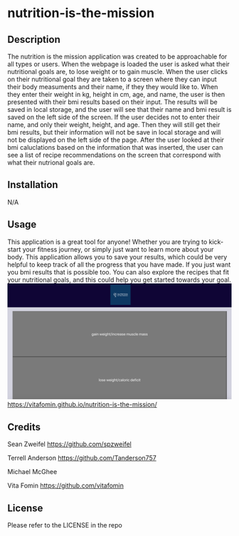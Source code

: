 # nutrition-is-the-mission

## Description

The nutrition is the mission application was created to be approachable for all types or users. When the webpage is loaded the user is asked what their nutritional goals are, to lose weight or to gain muscle. When the user clicks on their nutritional goal they are taken to a screen where they can input their body measuments and their name, if they they would like to. When they enter their weight in kg, height in cm, age, and name, the user is then presented with their bmi results based on their input. The results will be saved in local storage, and the user will see that their name and bmi result is saved on the left side of the screen. If the user decides not to enter their name, and only their weight, height, and age. Then they will still get their bmi results, but their information will not be save in local storage and will not be displayed on the left side of the page. After the user looked at their bmi caluclations based on the information that was inserted, the user can see a list of recipe recommendations on the screen that correspond with what their nutrional goals are.  


## Installation

N/A

## Usage

This application is a great tool for anyone! Whether you are trying to kick-start your fitness journey, or simply just want to learn more about your body. This application allows you to save your results, which could be very helpful to keep track of all the progress that you have made. If you just want you bmi results that is possible too. You can also explore the recipes that fit your nutritional goals, and this could help you get started towards your goal. 
![project-1-screenshot1.png](./assests/project-1-screenshot1.png)
https://vitafomin.github.io/nutrition-is-the-mission/


## Credits

Sean Zweifel
https://github.com/spzweifel

Terrell Anderson 
https://github.com/Tanderson757


Michael McGhee

Vita Fomin
https://github.com/vitafomin

## License

Please refer to the LICENSE in the repo

